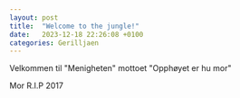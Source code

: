 ```yaml
---
layout: post
title:  "Welcome to the jungle!"
date:   2023-12-18 22:26:08 +0100
categories: Gerilljaen
---
```


Velkommen til "Menigheten"
mottoet "Opphøyet er hu mor"


Mor
R.I.P 2017
